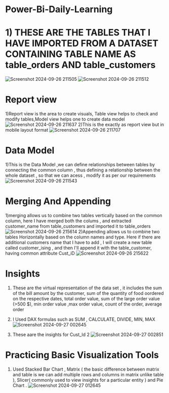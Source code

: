 # Power-Bi-Daily-Learning
# 1) THESE ARE THE TABLES THAT I HAVE IMPORTED FROM A DATASET CONTAINING TABLE NAME AS table_orders AND table_customers
![Screenshot 2024-09-26 211505](https://github.com/user-attachments/assets/ae68e1a2-c269-4e71-b464-f2c0e686de90)
![Screenshot 2024-09-26 211512](https://github.com/user-attachments/assets/5275aa51-29ee-4d74-b40e-a0c3cfed42d2)

# Report view
1)Report view is the area  to create visuals, Table view helps to check and modify tables,Model view helps one to create data model 
![Screenshot 2024-09-26 211637](https://github.com/user-attachments/assets/aef31af3-174d-4d85-af0d-1e36e8abe60c)
2)This is the exactly as report view but in mobile layout format
![Screenshot 2024-09-26 211707](https://github.com/user-attachments/assets/0cbeff54-092c-447d-8e61-f34cf11823a6)
# Data Model
1)This is the Data Model ,we can define relationships between tables by connecting the common column , thus defining a relationship between the whole dataset , so that we can acess , modify it as per our requirements
![Screenshot 2024-09-26 211543](https://github.com/user-attachments/assets/f1ee4b65-21ff-4493-918b-823be4c58b42)
# Merging And Appending
1)merging allows us to combine two tables vertically based on the common column, here I have merged both the colums , and extracted customer_name from table_customers and imported it to table_orders
![Screenshot 2024-09-26 215614](https://github.com/user-attachments/assets/95fb1ce8-ca85-4adc-87cd-7928eceed6c5)
2)Appending allows us to combine two tables Horizontally based on the column names and type.
Here if there are additional customers name that I have to add , I will create a new table called customer_ising , and then I'll append it with the table_customer, having common attribute Cust_iD
![Screenshot 2024-09-26 215622](https://github.com/user-attachments/assets/c1e33df5-592a-4492-93e0-73639278857c)
# Insights
1) These are the virtual representation of the data set , it includes the sum of the bill amount by the customer, sum of the quantity of food oordered on the respective dates, total order value, sum of the large order value (>500 $), min order value ,max order value, count of the order, average order
2) I Used DAX formulas such as SUM , CALCULATE, DIVIDE, MIN, MAX
![Screenshot 2024-09-27 002645](https://github.com/user-attachments/assets/b28a5a69-5906-4dd4-8400-339af20a9ba9)

3) These aare the insights for Cust_Id 2
![Screenshot 2024-09-27 002851](https://github.com/user-attachments/assets/44b95876-f3de-445f-9222-22378d07b662)

# Practicing Basic Visualization Tools
1) Used Stacked Bar Chart , Matrix ( the basic difference between matrix and table is we can add multiple rows and columns in matrix unlike table ), Slicer( commonly used to view insights for a particular entity ) and Pie Chart .
![Screenshot 2024-09-27 012645](https://github.com/user-attachments/assets/ce0027b3-2084-42ee-9afd-2bdb3794e296)






